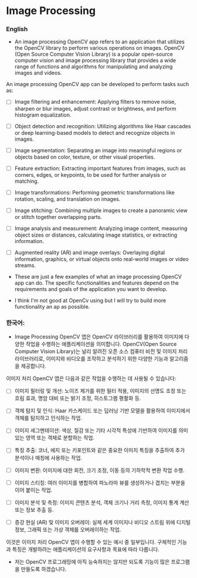 # Image Processing 

### English
- An image processing OpenCV app refers to an application that utilizes the OpenCV library to perform various operations on images. OpenCV (Open Source Computer Vision Library) is a popular open-source computer vision and image processing library that provides a wide range of functions and algorithms for manipulating and analyzing images and videos.

An image processing OpenCV app can be developed to perform tasks such as:

  - [ ] Image filtering and enhancement: Applying filters to remove noise, sharpen or blur images, adjust contrast or brightness, and perform histogram equalization.

  - [ ] Object detection and recognition: Utilizing algorithms like Haar cascades or deep learning-based models to detect and recognize objects in images.

  - [ ] Image segmentation: Separating an image into meaningful regions or objects based on color, texture, or other visual properties.

  - [ ] Feature extraction: Extracting important features from images, such as corners, edges, or keypoints, to be used for further analysis or matching.

  - [ ] Image transformations: Performing geometric transformations like rotation, scaling, and translation on images.

  - [ ] Image stitching: Combining multiple images to create a panoramic view or stitch together overlapping parts.

  - [ ] Image analysis and measurement: Analyzing image content, measuring object sizes or distances, calculating image statistics, or extracting information.

  - [ ] Augmented reality (AR) and image overlays: Overlaying digital information, graphics, or virtual objects onto real-world images or video streams.

- These are just a few examples of what an image processing OpenCV app can do. The specific functionalities and features depend on the requirements and goals of the application you want to develop.

- I think I'm not good at OpenCv using but I will try to build more functionality an ap as possible.

### 한국어: 

- Image Processing OpenCV 앱은 OpenCV 라이브러리를 활용하여 이미지에 다양한 작업을 수행하는 애플리케이션을 의미합니다. OpenCV(Open Source Computer Vision Library)는 널리 알려진 오픈 소스 컴퓨터 비전 및 이미지 처리 라이브러리로, 이미지와 비디오를 조작하고 분석하기 위한 다양한 기능과 알고리즘을 제공합니다.

이미지 처리 OpenCV 앱은 다음과 같은 작업을 수행하는 데 사용될 수 있습니다:

  - [ ] 이미지 필터링 및 개선: 노이즈 제거를 위한 필터 적용, 이미지의 선명도 조정 또는 흐림 효과, 명암 대비 또는 밝기 조정, 히스토그램 평활화 등.

  - [ ] 객체 탐지 및 인식: Haar 카스케이드 또는 딥러닝 기반 모델을 활용하여 이미지에서 객체를 탐지하고 인식하는 작업.

  - [ ] 이미지 세그멘테이션: 색상, 질감 또는 기타 시각적 특성에 기반하여 이미지를 의미 있는 영역 또는 객체로 분할하는 작업.

  - [ ] 특징 추출: 코너, 에지 또는 키포인트와 같은 중요한 이미지 특징을 추출하여 추가 분석이나 매칭에 사용하는 작업.

  - [ ] 이미지 변환: 이미지에 대한 회전, 크기 조정, 이동 등의 기하학적 변환 작업 수행.

  - [ ] 이미지 스티칭: 여러 이미지를 병합하여 파노라마 뷰를 생성하거나 겹치는 부분을 이어 붙이는 작업.

  - [ ] 이미지 분석 및 측정: 이미지 콘텐츠 분석, 객체 크기나 거리 측정, 이미지 통계 계산 또는 정보 추출 등.

  - [ ] 증강 현실 (AR) 및 이미지 오버레이: 실제 세계 이미지나 비디오 스트림 위에 디지털 정보, 그래픽 또는 가상 객체를 오버레이하는 작업.

이것은 이미지 처리 OpenCV 앱이 수행할 수 있는 예시 중 일부입니다. 구체적인 기능과 특징은 개발하려는 애플리케이션의 요구사항과 목표에 따라 다릅니다.

- 저는 OpenCV 프로그래밍에 아직 능숙하지는 않지만 되도록 기능이 많은 프로그램을 만들도록 하겠습니다.
